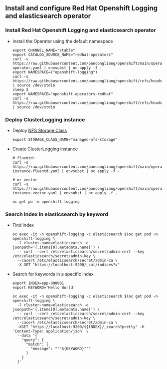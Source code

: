 ## Install and configure Red Hat Openshift Logging and elasticsearch operator

### Install Red Hat Openshift Logging and elasticsearch operator

* Install the Operator using the default namespace
  ```
  export CHANNEL_NAME="stable"
  export CATALOG_SOURCE_NAME="redhat-operators"
  curl -s https://raw.githubusercontent.com/pancongliang/openshift/main/operator/logging/elasticsearch/01-operator.yaml | envsubst | oc apply -f -
  export NAMESPACE=("openshift-logging")
  curl -s https://raw.githubusercontent.com/pancongliang/openshift/refs/heads/main/operator/approve_ip.sh | source /dev/stdin
  sleep 3
  export NAMESPACE="openshift-operators-redhat"
  curl -s https://raw.githubusercontent.com/pancongliang/openshift/refs/heads/main/operator/approve_ip.sh | source /dev/stdin
  ```
  

### Deploy ClusterLogging instance

* Deploy [NFS Storage Class](https://github.com/pancongliang/openshift/blob/main/storage/nfs-storageclass/readme.md)
  ```
  export STORAGE_CLASS_NAME="managed-nfs-storage"
  ```

* Create ClusterLogging instance
  ```
  # fluentd:
  curl -s https://raw.githubusercontent.com/pancongliang/openshift/main/operator/logging/elasticsearch/02-instance-fluentd.yaml | envsubst | oc apply -f -

  # or vector 
  curl -s https://raw.githubusercontent.com/pancongliang/openshift/main/operator/logging/elasticsearch/02-instance-vector.yaml | envsubst | oc apply -f -
  
  oc get po -n openshift-logging
  ```

### Search index in elasticsearch by keyword

* Find index
  ```
  oc exec -it -n openshift-logging -c elasticsearch $(oc get pod -n openshift-logging \
    -l cluster-name=elasticsearch -o jsonpath='{.items[0].metadata.name}') \
    -- curl --cert /etc/elasticsearch/secret/admin-cert --key /etc/elasticsearch/secret/admin-key \
    --cacert /etc/elasticsearch/secret/admin-ca \
    -X GET "https://localhost:9200/_cat/indices?v"
  ```

* Search for keywords in a specific index
  ```
  export INDEX=app-000001
  export KEYWORD='Hello World'
  
  oc exec -it -n openshift-logging -c elasticsearch $(oc get pod -n openshift-logging \
    -l cluster-name=elasticsearch -o jsonpath='{.items[0].metadata.name}') \
    -- curl --cert /etc/elasticsearch/secret/admin-cert --key /etc/elasticsearch/secret/admin-key \
    --cacert /etc/elasticsearch/secret/admin-ca \
    -XGET "https://localhost:9200/${INDEX}/_search?pretty" -H 'Content-Type: application/json' \
    --data '{
      "query": {
        "match": {
          "message": "'"${KEYWORD}"'"
        }
      }
    }'
  ```
